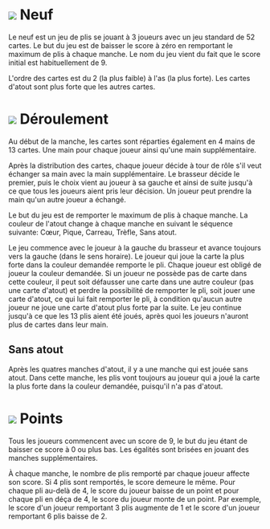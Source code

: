# ![](icon-cards) Neuf
Le neuf est un jeu de plis se jouant à 3 joueurs avec un jeu standard 
de 52 cartes. Le but du jeu est de baisser le score à zéro en 
remportant le maximum de plis à chaque manche. Le nom du jeu vient
du fait que le score initial est habituellement de 9.

L'ordre des cartes est du 2 (la plus faible) à l'as (la plus forte).
Les cartes d'atout sont plus forte que les autres cartes.


# ![](icon-cards) Déroulement
Au début de la manche, les cartes sont réparties également en 4 mains
de 13 cartes. Une main pour chaque joueur ainsi qu'une main 
supplémentaire.

Après la distribution des cartes, chaque joueur décide à tour de rôle
s'il veut échanger sa main avec la main supplémentaire. Le brasseur
décide le premier, puis le choix vient au joueur à sa gauche et ainsi
de suite jusqu'à ce que tous les joueurs aient pris leur décision.
Un joueur peut prendre la main qu'un autre joueur a échangé.

Le but du jeu est de remporter le maximum de plis à chaque manche.
La couleur de l'atout change à chaque manche en suivant le séquence
suivante: Cœur, Pique, Carreau, Trèfle, Sans atout.

Le jeu commence avec le joueur à la gauche du brasseur et avance 
toujours vers la gauche (dans le sens horaire). Le joueur qui joue la
carte la plus forte dans la couleur demandée remporte le pli.
Chaque joueur est obligé de joueur la couleur demandée. Si un joueur
ne possède pas de carte dans cette couleur, il peut soit défausser une 
carte dans une autre couleur (pas une carte d'atout) et perdre la
possibilité de remporter le pli, soit jouer une carte d'atout, ce qui
lui fait remporter le pli, à condition qu'aucun autre joueur ne
joue une carte d'atout plus forte par la suite. Le jeu continue
jusqu'à ce que les 13 plis aient été joués, après quoi les joueurs
n'auront plus de cartes dans leur main.

## Sans atout
Après les quatres manches d'atout, il y a une manche qui est jouée
sans atout. Dans cette manche, les plis vont toujours au joueur qui
a joué la carte la plus forte dans la couleur demandée, puisqu'il
n'a pas d'atout.


# ![](icon-book) Points
Tous les joueurs commencent avec un score de 9, le but du jeu étant
de baisser ce score à 0 ou plus bas. Les égalités sont brisées
en jouant des manches supplémentaires.

À chaque manche, le nombre de plis remporté par chaque joueur affecte
son score. Si 4 plis sont remportés, le score demeure le même. Pour
chaque pli au-delà de 4, le score du joueur baisse de un point et pour
chaque pli en déça de 4, le score du joueur monte de un point. Par
exemple, le score d'un joueur remportant 3 plis augmente de 1 et le
score d'un joueur remportant 6 plis baisse de 2.
